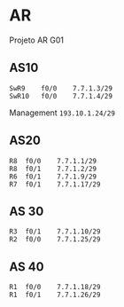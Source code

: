 # AR
Projeto AR G01

## AS10

```
SwR9	f0/0	7.7.1.3/29
SwR10	f0/0	7.7.1.4/29
```

Management `193.10.1.24/29`

## AS20

```
R8	f0/0	7.7.1.1/29
R8	f0/1	7.7.1.2/29
R6	f0/1	7.7.1.9/29
R7	f0/1	7.7.1.17/29
```

## AS 30

```
R3	f0/1	7.7.1.10/29
R2	f0/0	7.7.1.25/29
```

## AS 40

```
R1	f0/0	7.7.1.18/29
R1	f0/1	7.7.1.26/29
```
